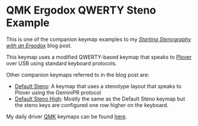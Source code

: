 # QMK Ergodox QWERTY Steno Example

This is one of the companion keymap examples to my
_[Starting Stenography with an Ergodox][]_ blog post.

This keymap uses a modified QWERTY-based keymap that speaks to [Plover][] over
USB using standard keyboard protocols.

Other companion keymaps referred to in the blog post are:

- [Default Steno][]: A keymap that uses a stenotype layout that speaks to Plover
  using the GeminiPR protocol
- [Default Steno High][]: Mostly the same as the Default Steno keymap but the
  steno keys are configured one row higher on the keyboard.

My daily driver [QMK][] keymaps can be found [here][QMK Keymaps].

[Default Steno]: ../default_steno
[Default Steno High]: ../default_steno_high
[Plover]: http://www.openstenoproject.org/plover/
[QMK]: https://qmk.fm/
[QMK Keymaps]: https://github.com/paulfioravanti/qmk_keymaps
[Starting Stenography with an Ergodox]: https://www.paulfioravanti.com/blog/starting-stenography-ergodox/
